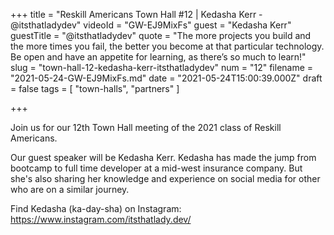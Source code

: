 +++
title = "Reskill Americans Town Hall #12 |  Kedasha Kerr - @itsthatladydev"
videoId = "GW-EJ9MixFs"
guest = "Kedasha Kerr"
guestTitle = "@itsthatladydev"
quote = "The more projects you build and the more times you fail, the better you become at that particular technology. Be open and have an appetite for learning, as there’s so much to learn!"
slug = "town-hall-12-kedasha-kerr-itsthatladydev"
num = "12"
filename = "2021-05-24-GW-EJ9MixFs.md"
date = "2021-05-24T15:00:39.000Z"
draft = false
tags = [ "town-halls", "partners" ]

+++

Join us for our 12th Town Hall meeting of the 2021 class of Reskill Americans.

Our guest speaker will be Kedasha Kerr.  Kedasha has made the jump from bootcamp to full time developer at a mid-west insurance company.  But she's also sharing her knowledge and experience on social media for other who are on a similar journey.

Find Kedasha (ka-day-sha) on Instagram:  https://www.instagram.com/itsthatlady.dev/
